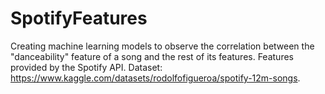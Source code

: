 # SpotifyFeatures

Creating machine learning models to observe the correlation between the "danceability" feature of a song and the rest of its features. Features provided by the Spotify API. Dataset: https://www.kaggle.com/datasets/rodolfofigueroa/spotify-12m-songs.

